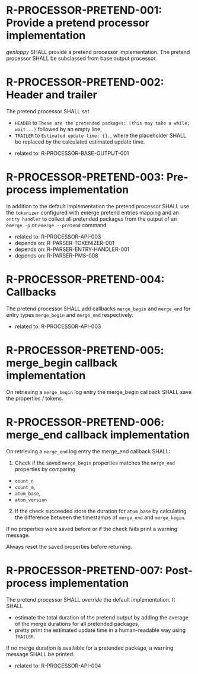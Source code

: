 # R-PROCESSOR-PRETEND-001: Provide a pretend processor implementation #
*genloppy* SHALL provide a pretend processor implementation.
The pretend processor SHALL be subclassed from base output processor.

# R-PROCESSOR-PRETEND-002: Header and trailer #
The pretend processor SHALL set
-   `HEADER` to `These are the pretended packages: (this may take a while; wait...)` followed by an empty line,
-   `TRAILER` to `Estimated update time: {}.`, where the placeholder SHALL be replaced by the calculated estimated update time.

*   related to: R-PROCESSOR-BASE-OUTPUT-001

# R-PROCESSOR-PRETEND-003: Pre-process implementation #
In addition to the default implementation the pretend processor SHALL use the `tokenizer` configured with emerge pretend entries mapping and an `entry handler` to collect all pretended packages from the output of an `emerge -p` or `emerge --pretend` command.

*   related to: R-PROCESSOR-API-003
*   depends on: R-PARSER-TOKENIZER-001
*   depends on: R-PARSER-ENTRY-HANDLER-001
*   depends on: R-PARSER-PMS-008

# R-PROCESSOR-PRETEND-004: Callbacks #
The pretend processor SHALL add callbacks `merge_begin` and `merge_end` for entry types `merge_begin` and `merge_end` respectively.

*   related to: R-PROCESSOR-API-003

# R-PROCESSOR-PRETEND-005: merge_begin callback implementation #
On retrieving a `merge_begin` log entry the merge_begin callback SHALL save the properties / tokens.

# R-PROCESSOR-PRETEND-006: merge_end callback implementation #
On retrieving a `merge_end` log entry the merge_end callback SHALL:
1. Check if the saved `merge_begin` properties matches the `merge_end` properties by comparing
  -   `count_n`
  -   `count_m`,
  -   `atom_base`,
  -   `atom_version`
2. If the check succeeded store the duration for `atom_base` by calculating the difference between the timestamps of `merge_end` and `merge_begin`.

If no properties were saved before or if the check fails print a warning message.

Always reset the saved properties before returning.

# R-PROCESSOR-PRETEND-007: Post-process implementation #
The pretend processor SHALL *override* the default implementation. It SHALL
-   estimate the total duration of the pretend output by adding the average of the merge durations for all pretended packages,
-   pretty print the estimated update time in a human-readable way using `TRAILER`.

If no merge duration is available for a pretended package, a warning message SHALL be printed.

*   related to: R-PROCESSOR-API-004

